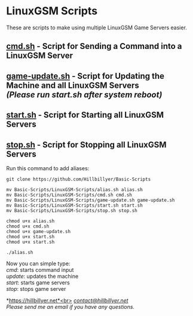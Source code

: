 # LinuxGSM Scripts
These are scripts to make using multiple LinuxGSM Game Servers easier. <br>

## [cmd.sh](https://github.com/Hillbillyer/Basic-Scripts/blob/main/LinuxGSM-Scripts/cmd.sh) - Script for Sending a Command into a LinuxGSM Server <br>
## [game-update.sh](https://github.com/Hillbillyer/Basic-Scripts/blob/main/LinuxGSM-Scripts/game-update.sh) - Script for Updating the Machine and all LinuxGSM Servers <br> *(Please run start.sh after system reboot)* <br>
## [start.sh](https://github.com/Hillbillyer/Basic-Scripts/blob/main/LinuxGSM-Scripts/start.sh) - Script for Starting all LinuxGSM Servers <br>
## [stop.sh](https://github.com/Hillbillyer/Basic-Scripts/blob/main/LinuxGSM-Scripts/stop.sh) - Script for Stopping all LinuxGSM Servers <br>

Run this command to add aliases:<br>
```
git clone https://github.com/Hillbillyer/Basic-Scripts

mv Basic-Scripts/LinuxGSM-Scripts/alias.sh alias.sh
mv Basic-Scripts/LinuxGSM-Scripts/cmd.sh cmd.sh
mv Basic-Scripts/LinuxGSM-Scripts/game-update.sh game-update.sh
mv Basic-Scripts/LinuxGSM-Scripts/start.sh start.sh
mv Basic-Scripts/LinuxGSM-Scripts/stop.sh stop.sh

chmod u+x alias.sh
chmod u+x cmd.sh
chmod u+x game-update.sh
chmod u+x start.sh
chmod u+x start.sh

./alias.sh 
```
Now you can simple type:<br>
*cmd*: starts command input<br>
*update*: updates the machine<br>
*start*: starts game servers<br>
*stop*: stops game server<br>

*https://hillbillyer.net*<br>
*contact@hillbillyer.net*<br>
*Please send me an email if you have any questions.*<br>